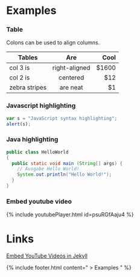 # Examples
### Table
Colons can be used to align columns.

| Tables        | Are           | Cool  |
| ------------- |:-------------:| -----:|
| col 3 is      | right-aligned | $1600 |
| col 2 is      | centered      |   $12 |
| zebra stripes | are neat      |    $1 |

### Javascript highlighting
```javascript
var s = "JavaScript syntax highlighting";
alert(s);
```

### Java highlighting
```java
public class HelloWorld 
{
  public static void main (String[] args) {
    // Ausgabe Hello World!
    System.out.println("Hello World!");
  }
}
```

### Embed youtube video
{% include youtubePlayer.html id=psuRGfAaju4 %} 

# Links
[Embed YouTube Videos in Jekyll](http://www.adamwadeharris.com/how-to-easily-embed-youtube-videos-in-jekyll-sites-without-a-plugin/) 

{% include footer.html content=" > Examples " %}
